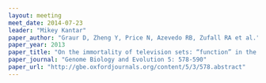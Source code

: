 ```yaml
---
layout: meeting
meet_date: 2014-07-23
leader: "Mikey Kantar"
paper_author: "Graur D, Zheng Y, Price N, Azevedo RB, Zufall RA et al."
paper_year: 2013
paper_title: "On the immortality of television sets: “function” in the human genome according to the evolution-free gospel of ENCODE"
paper_journal: "Genome Biology and Evolution 5: 578-590"
paper_url: "http://gbe.oxfordjournals.org/content/5/3/578.abstract"
---
```


